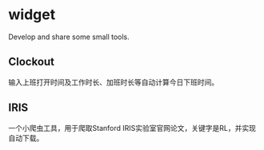 # widget
Develop and share some small tools.

## Clockout
输入上班打开时间及工作时长、加班时长等自动计算今日下班时间。

## IRIS
一个小爬虫工具，用于爬取Stanford IRIS实验室官网论文，关键字是RL，并实现自动下载。